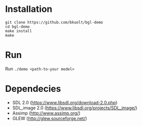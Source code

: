 
# Installation
```shell
git clone https://github.com/bkuolt/bgl-demo
cd bgl-demo
make install
make
```
# Run
Run `./demo <path-to-your model>`

# Dependecies
- SDL 2.0 (https://www.libsdl.org/download-2.0.php)
- SDL_image 2.0 (https://www.libsdl.org/projects/SDL_image/)
- Assimp (http://www.assimp.org/)
- GLEW (http://glew.sourceforge.net/)